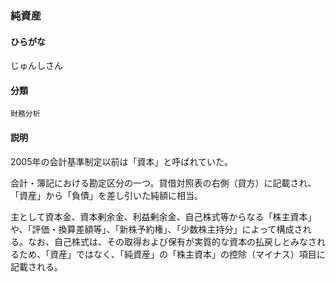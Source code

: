 <div style="display:none;">

## [あ行](securities-terms?id=あ行)
## [か行](securities-terms?id=か行)
## [さ行](securities-terms?id=さ行)

</div>

### 純資産

#### ひらがな

じゅんしさん

#### 分類

`財務分析`

#### 説明

2005年の会計基準制定以前は「資本」と呼ばれていた。
 
会計・簿記における勘定区分の一つ。貸借対照表の右側（貸方）に記載され、「資産」から「負債」を差し引いた純額に相当。
主として資本金、資本剰余金、利益剰余金、自己株式等からなる「株主資本」や、「評価・換算差額等」、「新株予約権」、「少数株主持分」によって構成される。なお、自己株式は、その取得および保有が実質的な資本の払戻しとみなされるため、「資産」ではなく、「純資産」の「株主資本」の控除（マイナス）項目に記載される。

<div style="display:none;">

## [た行](securities-terms?id=た行)
## [な行](securities-terms?id=な行)
## [は行](securities-terms?id=は行)
## [ま行](securities-terms?id=ま行)
## [や行](securities-terms?id=や行)
## [ら行](securities-terms?id=ら行)
## [わ行](securities-terms?id=わ行)
## [英数字・記号](securities-terms?id=英数字・記号)

</div>

